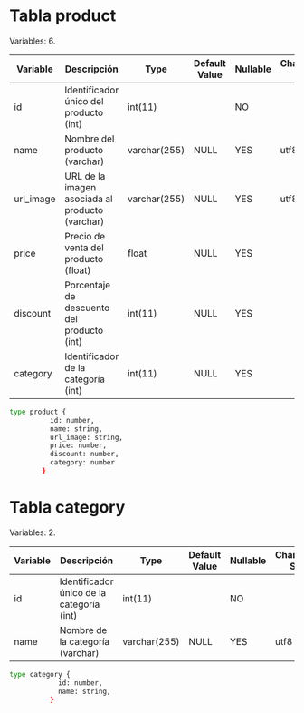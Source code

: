 # Tabla product

Variables: 6.

| Variable  | Descripción                                     | Type         | Default Value | Nullable | Character Set | Collation       | Privileges | Extra          |
| --------- | ----------------------------------------------- | ------------ | ------------- | -------- | ------------- | --------------- | ---------- | -------------- |
| id        | Identificador único del producto (int)          | int(11)      |               | NO       |               |                 | select     | auto_increment |
| name      | Nombre del producto (varchar)                   | varchar(255) | NULL          | YES      | utf8          | utf8_general_ci | select     |                |
| url_image | URL de la imagen asociada al producto (varchar) | varchar(255) | NULL          | YES      | utf8          | utf8_general_ci | select     |                |
| price     | Precio de venta del producto (float)            | float        | NULL          | YES      |               |                 | select     |                |
| discount  | Porcentaje de descuento del producto (int)      | int(11)      | NULL          | YES      |               |                 | select     |                |
| category  | Identificador de la categoría (int)             | int(11)      | NULL          | YES      |               |                 | select     |                |

```bash
type product {
          id: number,
          name: string,
          url_image: string,
          price: number,
          discount: number,
          category: number
        }
```

# Tabla category

Variables: 2.

| Variable | Descripción                               | Type         | Default Value | Nullable | Character Set | Collation       | Privileges | Extra          |
| -------- | ----------------------------------------- | ------------ | ------------- | -------- | ------------- | --------------- | ---------- | -------------- |
| id       | Identificador único de la categoría (int) | int(11)      |               | NO       |               |                 | select     | auto_increment |
| name     | Nombre de la categoría (varchar)          | varchar(255) | NULL          | YES      | utf8          | utf8_general_ci | select     |                |

```bash
type category {
            id: number,
            name: string,
          }
```
